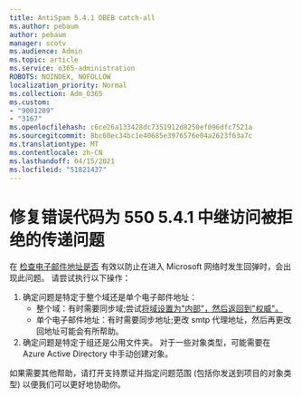 ```yaml
---
title: AntiSpam 5.4.1 DBEB catch-all
ms.author: pebaum
author: pebaum
manager: scotv
ms.audience: Admin
ms.topic: article
ms.service: o365-administration
ROBOTS: NOINDEX, NOFOLLOW
localization_priority: Normal
ms.collection: Adm_O365
ms.custom:
- "9001209"
- "3167"
ms.openlocfilehash: c6ce26a133428dc7351912d8250ef096dfc7521a
ms.sourcegitcommit: 8bc60ec34bc1e40685e3976576e04a2623f63a7c
ms.translationtype: MT
ms.contentlocale: zh-CN
ms.lasthandoff: 04/15/2021
ms.locfileid: "51821437"
---
```

# <a name="fix-delivery-issues-for-error-code-550-541-relay-access-denied"></a>修复错误代码为 550 5.4.1 中继访问被拒绝的传递问题

在 [检查电子邮件地址是否](https://docs.microsoft.com/exchange/mail-flow-best-practices/use-directory-based-edge-blocking) 有效以防止在进入 Microsoft 网络时发生回弹时，会出现此问题。 请尝试执行以下操作：

1. 确定问题是特定于整个域还是单个电子邮件地址：
    - 整个域：有时需要同步域;尝试[将域设置为"内部"，然后返回到"权威"。](https://docs.microsoft.com/exchange/mail-flow-best-practices/manage-accepted-domains/manage-accepted-domains)
    - 单个电子邮件地址：有时需要同步地址;更改 smtp 代理地址，然后再更改回地址可能会有所帮助。
2. 确定问题是特定于组还是公用文件夹。 对于一些对象类型，可能需要在 Azure Active Directory 中手动创建对象。

如果需要其他帮助，请打开支持票证并指定问题范围 (包括你发送到项目的对象类型) 以便我们可以更好地协助你。